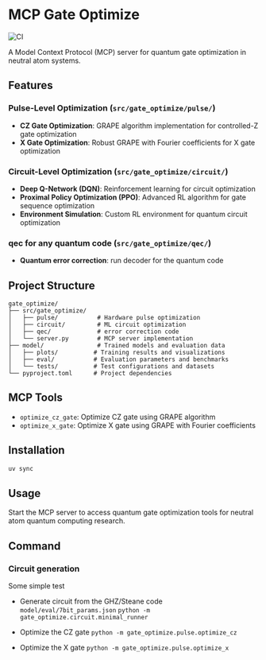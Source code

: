 # MCP Gate Optimize

![CI](https://github.com/tgzhou98/QuOptim/workflows/CI/badge.svg)

A Model Context Protocol (MCP) server for quantum gate optimization in neutral atom systems.

## Features

### Pulse-Level Optimization (`src/gate_optimize/pulse/`)
- **CZ Gate Optimization**: GRAPE algorithm implementation for controlled-Z gate optimization
- **X Gate Optimization**: Robust GRAPE with Fourier coefficients for X gate optimization

### Circuit-Level Optimization (`src/gate_optimize/circuit/`)
- **Deep Q-Network (DQN)**: Reinforcement learning for circuit optimization
- **Proximal Policy Optimization (PPO)**: Advanced RL algorithm for gate sequence optimization
- **Environment Simulation**: Custom RL environment for quantum circuit optimization

### qec for any quantum code (`src/gate_optimize/qec/`)
- **Quantum error correction**: run decoder for the quantum code

## Project Structure
```
gate_optimize/
├── src/gate_optimize/
│   ├── pulse/           # Hardware pulse optimization
│   ├── circuit/         # ML circuit optimization  
│   ├── qec/             # error correction code 
│   └── server.py        # MCP server implementation
├── model/               # Trained models and evaluation data
│   ├── plots/          # Training results and visualizations
│   ├── eval/           # Evaluation parameters and benchmarks
│   └── tests/          # Test configurations and datasets
└── pyproject.toml      # Project dependencies
```

## MCP Tools
- `optimize_cz_gate`: Optimize CZ gate using GRAPE algorithm
- `optimize_x_gate`: Optimize X gate using GRAPE with Fourier coefficients

## Installation
```bash
uv sync
```

## Usage
Start the MCP server to access quantum gate optimization tools for neutral atom quantum computing research.

## Command

### Circuit generation

Some simple test

- Generate circuit from the GHZ/Steane code `model/eval/7bit_params.json`
`python -m gate_optimize.circuit.minimal_runner`

- Optimize the CZ gate
`python -m gate_optimize.pulse.optimize_cz`

- Optimize the X gate
`python -m gate_optimize.pulse.optimize_x`


